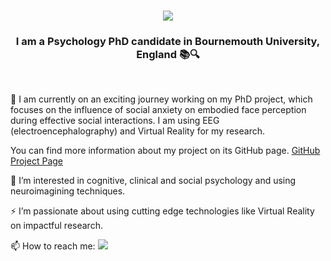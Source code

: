 <h1 align="center">
    <img src="https://readme-typing-svg.herokuapp.com/?font=Righteous&size=35&center=true&vCenter=true&width=500&height=70&duration=4000&lines=Hi+There!+👋;+I'm+Damla+Kuleli!;" />
</h1>

<h3 align="center"> I am a Psychology PhD candidate in Bournemouth University, England 📚🔍 </h3>

<br/>

🔭 I am currently on an exciting journey working on my PhD project, which focuses on the influence of social anxiety on embodied face perception during effective social interactions. I am using EEG (electroencephalography) and Virtual Reality for my research.

  You can find more information about my project on its GitHub page. [GitHub Project Page](https://github.com/SAEFP)
  
🧠 I’m interested in cognitive, clinical and social psychology and using neuroimagining techniques.
  
⚡ I’m passionate about using cutting edge technologies like Virtual Reality on impactful research.
  
📫 How to reach me: 
 </a>
  <a href="https://linkedin.com/in/damlakuleli" target="_blank">
    <img src="https://img.shields.io/badge/LinkedIn-0077B5?style=for-the-badge&logo=linkedin&logoColor=white" target="_blank" />
  </a>
